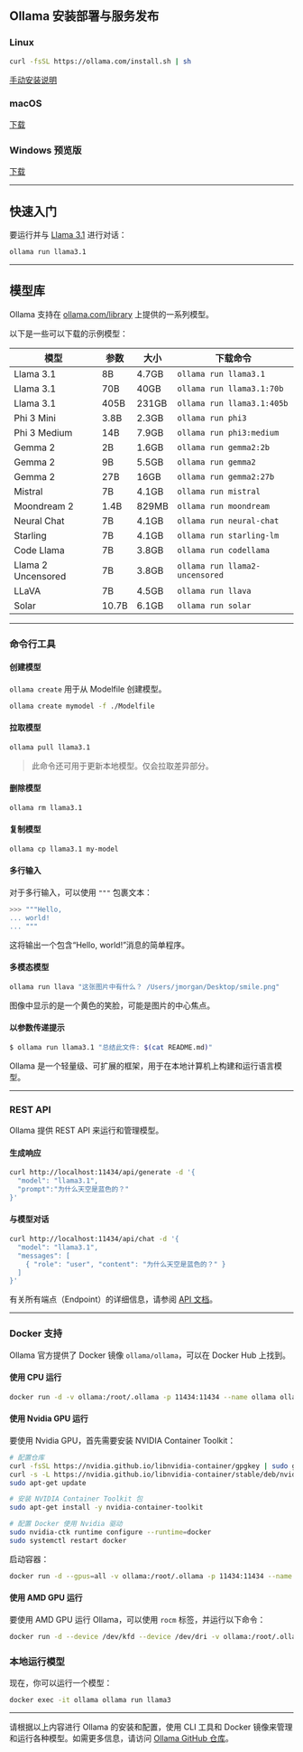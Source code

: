 ## Ollama 安装部署与服务发布

### Linux

```bash
curl -fsSL https://ollama.com/install.sh | sh
```

[手动安装说明](https://github.com/ollama/ollama/blob/main/docs/linux.md)

### macOS

[下载](https://ollama.com/download/Ollama-darwin.zip)

### Windows 预览版

[下载](https://ollama.com/download/OllamaSetup.exe)

---

## 快速入门

要运行并与 [Llama 3.1](https://ollama.com/library/llama3.1) 进行对话：

```bash
ollama run llama3.1
```

---

## 模型库

Ollama 支持在 [ollama.com/library](https://ollama.com/library) 上提供的一系列模型。

以下是一些可以下载的示例模型：

| 模型               | 参数  | 大小  | 下载命令                       |
| ------------------ | ----- | ----- | ------------------------------ |
| Llama 3.1          | 8B    | 4.7GB | `ollama run llama3.1`          |
| Llama 3.1          | 70B   | 40GB  | `ollama run llama3.1:70b`      |
| Llama 3.1          | 405B  | 231GB | `ollama run llama3.1:405b`     |
| Phi 3 Mini         | 3.8B  | 2.3GB | `ollama run phi3`              |
| Phi 3 Medium       | 14B   | 7.9GB | `ollama run phi3:medium`       |
| Gemma 2            | 2B    | 1.6GB | `ollama run gemma2:2b`         |
| Gemma 2            | 9B    | 5.5GB | `ollama run gemma2`            |
| Gemma 2            | 27B   | 16GB  | `ollama run gemma2:27b`        |
| Mistral            | 7B    | 4.1GB | `ollama run mistral`           |
| Moondream 2        | 1.4B  | 829MB | `ollama run moondream`         |
| Neural Chat        | 7B    | 4.1GB | `ollama run neural-chat`       |
| Starling           | 7B    | 4.1GB | `ollama run starling-lm`       |
| Code Llama         | 7B    | 3.8GB | `ollama run codellama`         |
| Llama 2 Uncensored | 7B    | 3.8GB | `ollama run llama2-uncensored` |
| LLaVA              | 7B    | 4.5GB | `ollama run llava`             |
| Solar              | 10.7B | 6.1GB | `ollama run solar`             |

---

### 命令行工具

#### 创建模型

`ollama create` 用于从 Modelfile 创建模型。

```bash
ollama create mymodel -f ./Modelfile
```

#### 拉取模型

```bash
ollama pull llama3.1
```

> 此命令还可用于更新本地模型。仅会拉取差异部分。

#### 删除模型

```bash
ollama rm llama3.1
```

#### 复制模型

```bash
ollama cp llama3.1 my-model
```

#### 多行输入

对于多行输入，可以使用 `"""` 包裹文本：

```bash
>>> """Hello,
... world!
... """
```
这将输出一个包含“Hello, world!”消息的简单程序。

#### 多模态模型

```bash
ollama run llava "这张图片中有什么？ /Users/jmorgan/Desktop/smile.png"
```
图像中显示的是一个黄色的笑脸，可能是图片的中心焦点。

#### 以参数传递提示

```bash
$ ollama run llama3.1 "总结此文件: $(cat README.md)"
```
Ollama 是一个轻量级、可扩展的框架，用于在本地计算机上构建和运行语言模型。

---

### REST API

Ollama 提供 REST API 来运行和管理模型。

#### 生成响应

```bash
curl http://localhost:11434/api/generate -d '{
  "model": "llama3.1",
  "prompt":"为什么天空是蓝色的？"
}'
```

#### 与模型对话

```bash
curl http://localhost:11434/api/chat -d '{
  "model": "llama3.1",
  "messages": [
    { "role": "user", "content": "为什么天空是蓝色的？" }
  ]
}'
```

有关所有端点（Endpoint）的详细信息，请参阅 [API 文档](https://github.com/ollama/ollama/blob/main/docs/api.md)。

---

### Docker 支持

Ollama 官方提供了 Docker 镜像 `ollama/ollama`，可以在 Docker Hub 上找到。

#### 使用 CPU 运行

```bash
docker run -d -v ollama:/root/.ollama -p 11434:11434 --name ollama ollama/ollama
```

#### 使用 Nvidia GPU 运行

要使用 Nvidia GPU，首先需要安装 NVIDIA Container Toolkit：

```bash
# 配置仓库
curl -fsSL https://nvidia.github.io/libnvidia-container/gpgkey | sudo gpg --dearmor -o /usr/share/keyrings/nvidia-container-toolkit-keyring.gpg
curl -s -L https://nvidia.github.io/libnvidia-container/stable/deb/nvidia-container-toolkit.list | sed 's#deb https://#deb [signed-by=/usr/share/keyrings/nvidia-container-toolkit-keyring.gpg] https://#g' | sudo tee /etc/apt/sources.list.d/nvidia-container-toolkit.list
sudo apt-get update

# 安装 NVIDIA Container Toolkit 包
sudo apt-get install -y nvidia-container-toolkit

# 配置 Docker 使用 Nvidia 驱动
sudo nvidia-ctk runtime configure --runtime=docker
sudo systemctl restart docker
```

启动容器：

```bash
docker run -d --gpus=all -v ollama:/root/.ollama -p 11434:11434 --name ollama ollama/ollama
```

#### 使用 AMD GPU 运行

要使用 AMD GPU 运行 Ollama，可以使用 `rocm` 标签，并运行以下命令：

```bash
docker run -d --device /dev/kfd --device /dev/dri -v ollama:/root/.ollama -p 11434:11434 --name ollama ollama/ollama:rocm
```

### 本地运行模型

现在，你可以运行一个模型：

```bash
docker exec -it ollama ollama run llama3
```

---

请根据以上内容进行 Ollama 的安装和配置，使用 CLI 工具和 Docker 镜像来管理和运行各种模型。如需更多信息，请访问 [Ollama GitHub 仓库](https://github.com/ollama/ollama)。
